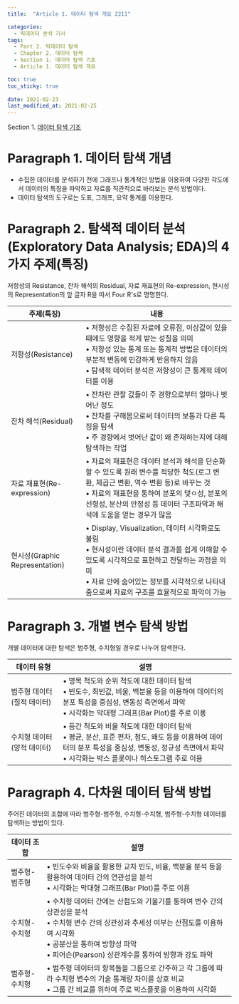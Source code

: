 ```yaml
---
title:  "Article 1. 데이터 탐색 개요 2211"

categories:
  - 빅데이터 분석 기사
tags: 
  - Part 2. 빅데이터 탐색
  - Chapter 2. 데이터 탐색
  - Section 1. 데이터 탐색 기초
  - Article 1. 데이터 탐색 개요

toc: true
toc_sticky: true
 
date: 2021-02-23
last_modified_at: 2021-02-25
---
```


Section 1. [데이터 탐색 기초]()

# Paragraph 1. 데이터 탐색 개념

- 수집한 데이터를 분석하기 전에 그래프나 통계적인 방법을 이용하여 다양한 각도에서 데이터의 특징을 파악하고 자료를 직관적으로 바라보는 분석 방법이다.
- 데이터 탐색의 도구로는 도표, 그래프, 요약 통계를 이용한다.

# Paragraph 2. 탐색적 데이터 분석(Exploratory Data Analysis; EDA)의 4가지 주제(특징)

저항성의 Resistance, 잔차 해석의 Residual, 자료 재표현의 Re-expression, 현시성의 Representation의 앞 글자 R을 따서 Four R's로 명명한다.

| 주제(특징)                     | 내용                                                         |
| ------------------------------ | ------------------------------------------------------------ |
| 저항성(Resistance)             | • 저항성은 수집된 자료에 오류점, 이상값이 있을 때에도 영향을 적게 받는 성질을 의미<br />• 저항성 있는 통계 또는 통계적 방법은 데이터의 부분적 변동에 민감하게 반응하지 않음<br />• 탐색적 데이터 분석은 저항성이 큰 통계적 데이터를 이용 |
| 잔차 해석(Residual)            | • 잔차란 관찰 값들이 주 경향으로부터 얼마나 벗어난 정도<br />• 잔차를 구해봄으로써 데이터의 보통과 다른 특징을 탐색<br />• 주 경향에서 벗어난 값이 왜 존재하는지에 대해 탐색하는 작업 |
| 자료 재표현(Re-expression)     | • 자료의 재표현은 데이터 분석과 해석을 단순화할 수 있도록 원래 변수를 적당한 척도(로그 변환, 제곱근 변환, 역수 변환 등)로 바꾸는 것<br />• 자료의 재표현을 통하여 분포의 댗ㅇ성, 분포의 선형성, 분산의 안정성 등 데이터 구조파악과 해석에 도움을 얻는 경우가 많음 |
| 현시성(Graphic Representation) | • Display, Visualization, 데이터 시각화로도 불림<br />• 현시성이란 데이터 분석 결과를 쉽게 이해할 수 있도록 시각적으로 표현하고 전달하는 과정을 의미<br />• 자료 안에 숨어있는 정보를 시각적으로 나타내줌으로써 자료의 구조를 효율적으로 파악이 가능 |

# Paragraph 3. 개별 변수 탐색 방법

개별 데이터에 대한 탐색은 범주형, 수치형일 경우로 나누어 탐색한다.

| 데이터 유형                | 설명                                                         |
| -------------------------- | ------------------------------------------------------------ |
| 범주형 데이터(질적 데이터) | • 명목 척도와 순위 척도에 대한 데이터 탐색<br />• 빈도수, 최빈값, 비울, 백분율 등을 이용하여 데이터의 분포 특성을 중심성, 변동성 측면에서 파악<br />• 시각화는 막대형 그래프(Bar Plot)를 주로 이용 |
| 수치형 데이터(양적 데이터) | • 등간 척도와 비율 척도에 대한 데이터 탐색<br />• 평균, 분산, 표준 편차, 첨도, 왜도 등을 이용하여 데이터의 분포 특성을 중심성, 변동성, 정규성 측면에서 파악<br />• 시각화는 박스 플롯이나 히스토그램 주로 이용 |

# Paragraph 4. 다차원 데이터 탐색 방법

주어진 데이터의 조합에 따라 범주형-범주형, 수치형-수치형, 범주형-수치형 데이터를 탐색하는 방법이 있다.



| 데이터 조합   | 설명                                                         |
| ------------- | ------------------------------------------------------------ |
| 범주형-범주형 | • 빈도수와 비율을 활용한 교차 빈도, 비율, 백분율 분석 등을 활용하여 데이터 간의 연관성을 분석<br />• 시각화는 막대형 그래프(Bar Plot)를 주로 이용 |
| 수치형-수치형 | • 수치형 데이터 간에는 산점도와 기울기를 통하여 변수 간의 상관성을 분석<br />• 수치형 변수 간의 상관성과 추세성 여부는 산점도를 이용하여 시각화<br />• 공분산을 통하여 방향성 파악<br />• 피어슨(Pearson) 상관계수를 통하여 방향과 강도 파악 |
| 범주형-수치형 | • 범주형 데이터의 항목들을 그룹으로 간주하고 각 그룹에 따라 수치형 변수의 기술 통계량 차이를 상호 비교<br />• 그룹 간 비교를 위하여 주로 박스플롯을 이용하여 시각화 |